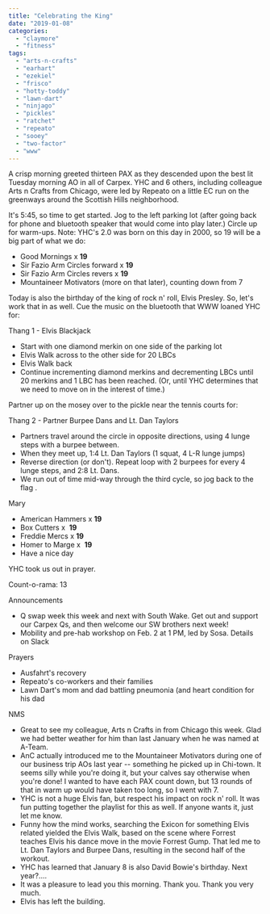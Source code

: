 ```yaml
---
title: "Celebrating the King"
date: "2019-01-08"
categories: 
  - "claymore"
  - "fitness"
tags: 
  - "arts-n-crafts"
  - "earhart"
  - "ezekiel"
  - "frisco"
  - "hotty-toddy"
  - "lawn-dart"
  - "ninjago"
  - "pickles"
  - "ratchet"
  - "repeato"
  - "sooey"
  - "two-factor"
  - "www"
---
```


A crisp morning greeted thirteen PAX as they descended upon the best lit Tuesday morning AO in all of Carpex. YHC and 6 others, including colleague Arts n Crafts from Chicago, were led by Repeato on a little EC run on the greenways around the Scottish Hills neighborhood.

It's 5:45, so time to get started. Jog to the left parking lot (after going back for phone and bluetooth speaker that would come into play later.) Circle up for warm-ups. Note: YHC's 2.0 was born on this day in 2000, so 19 will be a big part of what we do:

- Good Mornings x **19**
- Sir Fazio Arm Circles forward x **19**
- Sir Fazio Arm Circles revers x **19**
- Mountaineer Motivators (more on that later), counting down from 7

Today is also the birthday of the king of rock n' roll, Elvis Presley. So, let's work that in as well. Cue the music on the bluetooth that WWW loaned YHC for:

Thang 1 - Elvis Blackjack

- Start with one diamond merkin on one side of the parking lot
- Elvis Walk across to the other side for 20 LBCs
- Elvis Walk back
- Continue incrementing diamond merkins and decrementing LBCs until 20 merkins and 1 LBC has been reached. (Or, until YHC determines that we need to move on in the interest of time.)

Partner up on the mosey over to the pickle near the tennis courts for:

Thang 2 - Partner Burpee Dans and Lt. Dan Taylors

- Partners travel around the circle in opposite directions, using 4 lunge steps with a burpee between.
- When they meet up, 1:4 Lt. Dan Taylors (1 squat, 4 L-R lunge jumps)
- Reverse direction (or don't). Repeat loop with 2 burpees for every 4 lunge steps, and 2:8 Lt. Dans.
- We run out of time mid-way through the third cycle, so jog back to the flag .

Mary

- American Hammers x **19**
- Box Cutters x  **19**
- Freddie Mercs x **19**
- Homer to Marge x  **19**
- Have a nice day

YHC took us out in prayer.

Count-o-rama: 13

Announcements

- Q swap week this week and next with South Wake. Get out and support our Carpex Qs, and then welcome our SW brothers next week!
- Mobility and pre-hab workshop on Feb. 2 at 1 PM, led by Sosa. Details on Slack

Prayers

- Ausfahrt's recovery
- Repeato's co-workers and their families
- Lawn Dart's mom and dad battling pneumonia (and heart condition for his dad

NMS

- Great to see my colleague, Arts n Crafts in from Chicago this week. Glad we had better weather for him than last January when he was named at A-Team.
- AnC actually introduced me to the Mountaineer Motivators during one of our business trip AOs last year -- something he picked up in Chi-town. It seems silly while you're doing it, but your calves say otherwise when you're done! I wanted to have each PAX count down, but 13 rounds of that in warm up would have taken too long, so I went with 7.
- YHC is not a huge Elvis fan, but respect his impact on rock n' roll. It was fun putting together the playlist for this as well. If anyone wants it, just let me know.
- Funny how the mind works, searching the Exicon for something Elvis related yielded the Elvis Walk, based on the scene where Forrest teaches Elvis his dance move in the movie Forrest Gump. That led me to Lt. Dan Taylors and Burpee Dans, resulting in the second half of the workout.
- YHC has learned that January 8 is also David Bowie's birthday. Next year?....
- It was a pleasure to lead you this morning. Thank you. Thank you very much.
- Elvis has left the building.
